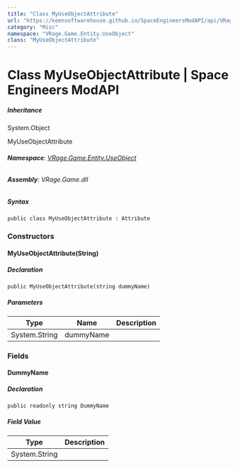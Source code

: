 ```yaml
---
title: "Class MyUseObjectAttribute"
url: "https://keensoftwarehouse.github.io/SpaceEngineersModAPI/api/VRage.Game.Entity.UseObject.MyUseObjectAttribute.html"
category: "Misc"
namespace: "VRage.Game.Entity.UseObject"
class: "MyUseObjectAttribute"
---
```


# Class MyUseObjectAttribute | Space Engineers ModAPI

##### Inheritance

System.Object

MyUseObjectAttribute

###### **Namespace**: [VRage.Game.Entity.UseObject](https://keensoftwarehouse.github.io/SpaceEngineersModAPI/api/VRage.Game.Entity.UseObject.html)

###### **Assembly**: VRage.Game.dll

##### Syntax

```
public class MyUseObjectAttribute : Attribute
```

### Constructors

#### MyUseObjectAttribute(String)

##### Declaration

```
public MyUseObjectAttribute(string dummyName)
```

##### Parameters

| Type | Name | Description |
| --- | --- | --- |
| System.String | dummyName |     |

### Fields

#### DummyName

##### Declaration

```
public readonly string DummyName
```

##### Field Value

| Type | Description |
| --- | --- |
| System.String |     |